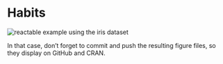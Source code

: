Habits
================

<!-- README.md is generated from README.Rmd. Please edit that file -->
<!-- pkgdown:example -->

![reactable example using the iris
dataset](man/figures/README-data-1.png)

In that case, don’t forget to commit and push the resulting figure
files, so they display on GitHub and CRAN.
